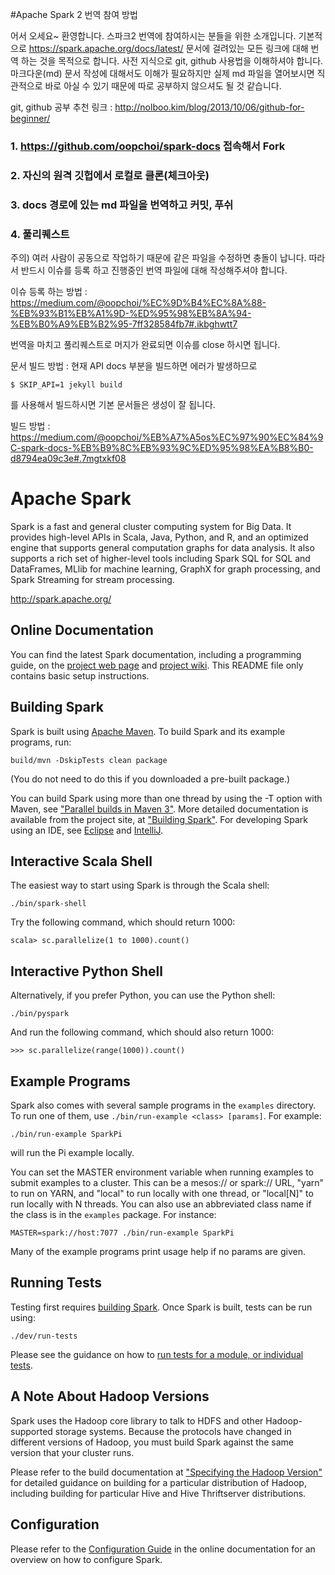 #Apache Spark 2 번역 참여 방법

어서 오세요~ 환영합니다. 스파크2 번역에 참여하시는 분들을 위한 소개입니다.
기본적으로 https://spark.apache.org/docs/latest/ 문서에 걸려있는 모든 링크에 대해 번역 하는 것을 목적으로 합니다.
사전 지식으로 git, github 사용법을 이해하셔야 합니다. 마크다운(md) 문서 작성에 대해서도 이해가 필요하지만 실제 md 파일을 열어보시면 직관적으로 바로 아실 수 있기 때문에 따로 공부하지 않으셔도 될 것 같습니다.

git, github 공부 추천 링크 : http://nolboo.kim/blog/2013/10/06/github-for-beginner/

### 1. https://github.com/oopchoi/spark-docs 접속해서 Fork
### 2. 자신의 원격 깃헙에서 로컬로 클론(체크아웃)
### 3. docs 경로에 있는 md 파일을 번역하고 커밋, 푸쉬
### 4. 풀리퀘스트

주의) 여러 사람이 공동으로 작업하기 때문에 같은 파일을 수정하면 충돌이 납니다. 따라서 반드시 이슈를 등록 하고 진행중인 번역 파일에 대해 작성해주셔야 합니다.

이슈 등록 하는 방법 : https://medium.com/@oopchoi/%EC%9D%B4%EC%8A%88-%EB%93%B1%EB%A1%9D-%ED%95%98%EB%8A%94-%EB%B0%A9%EB%B2%95-7ff328584fb7#.ikbghwtt7

번역을 마치고 풀리퀘스트로 머지가 완료되면 이슈를 close 하시면 됩니다.

문서 빌드 방법 : 현재 API docs 부분을 빌드하면 에러가 발생하므로

`$ SKIP_API=1 jekyll build`

를 사용해서 빌드하시면 기본 문서들은 생성이 잘 됩니다.

빌드 방법 : https://medium.com/@oopchoi/%EB%A7%A5os%EC%97%90%EC%84%9C-spark-docs-%EB%B9%8C%EB%93%9C%ED%95%98%EA%B8%B0-d8794ea09c3e#.7mgtxkf08

# Apache Spark

Spark is a fast and general cluster computing system for Big Data. It provides
high-level APIs in Scala, Java, Python, and R, and an optimized engine that
supports general computation graphs for data analysis. It also supports a
rich set of higher-level tools including Spark SQL for SQL and DataFrames,
MLlib for machine learning, GraphX for graph processing,
and Spark Streaming for stream processing.

<http://spark.apache.org/>


## Online Documentation

You can find the latest Spark documentation, including a programming
guide, on the [project web page](http://spark.apache.org/documentation.html)
and [project wiki](https://cwiki.apache.org/confluence/display/SPARK).
This README file only contains basic setup instructions.

## Building Spark

Spark is built using [Apache Maven](http://maven.apache.org/).
To build Spark and its example programs, run:

    build/mvn -DskipTests clean package

(You do not need to do this if you downloaded a pre-built package.)

You can build Spark using more than one thread by using the -T option with Maven, see ["Parallel builds in Maven 3"](https://cwiki.apache.org/confluence/display/MAVEN/Parallel+builds+in+Maven+3).
More detailed documentation is available from the project site, at
["Building Spark"](http://spark.apache.org/docs/latest/building-spark.html).
For developing Spark using an IDE, see [Eclipse](https://cwiki.apache.org/confluence/display/SPARK/Useful+Developer+Tools#UsefulDeveloperTools-Eclipse)
and [IntelliJ](https://cwiki.apache.org/confluence/display/SPARK/Useful+Developer+Tools#UsefulDeveloperTools-IntelliJ).

## Interactive Scala Shell

The easiest way to start using Spark is through the Scala shell:

    ./bin/spark-shell

Try the following command, which should return 1000:

    scala> sc.parallelize(1 to 1000).count()

## Interactive Python Shell

Alternatively, if you prefer Python, you can use the Python shell:

    ./bin/pyspark

And run the following command, which should also return 1000:

    >>> sc.parallelize(range(1000)).count()

## Example Programs

Spark also comes with several sample programs in the `examples` directory.
To run one of them, use `./bin/run-example <class> [params]`. For example:

    ./bin/run-example SparkPi

will run the Pi example locally.

You can set the MASTER environment variable when running examples to submit
examples to a cluster. This can be a mesos:// or spark:// URL,
"yarn" to run on YARN, and "local" to run
locally with one thread, or "local[N]" to run locally with N threads. You
can also use an abbreviated class name if the class is in the `examples`
package. For instance:

    MASTER=spark://host:7077 ./bin/run-example SparkPi

Many of the example programs print usage help if no params are given.

## Running Tests

Testing first requires [building Spark](#building-spark). Once Spark is built, tests
can be run using:

    ./dev/run-tests

Please see the guidance on how to
[run tests for a module, or individual tests](https://cwiki.apache.org/confluence/display/SPARK/Useful+Developer+Tools).

## A Note About Hadoop Versions

Spark uses the Hadoop core library to talk to HDFS and other Hadoop-supported
storage systems. Because the protocols have changed in different versions of
Hadoop, you must build Spark against the same version that your cluster runs.

Please refer to the build documentation at
["Specifying the Hadoop Version"](http://spark.apache.org/docs/latest/building-spark.html#specifying-the-hadoop-version)
for detailed guidance on building for a particular distribution of Hadoop, including
building for particular Hive and Hive Thriftserver distributions.

## Configuration

Please refer to the [Configuration Guide](http://spark.apache.org/docs/latest/configuration.html)
in the online documentation for an overview on how to configure Spark.
